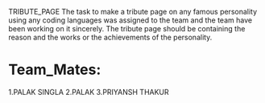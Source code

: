 TRIBUTE_PAGE
The task to make a tribute page on any famous personality using any coding languages was assigned to the team and the team have been working on it sincerely.
The tribute page should be containing the reason and the works or the achievements of the personality.
# Team_Mates:
1.PALAK SINGLA
   2.PALAK
     3.PRIYANSH THAKUR
